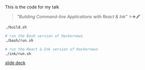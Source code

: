 This is the code for my talk 
> _"Building Command-line Applications with React & Ink"_ ⚛️➕🖋

```bash
./build.sh

# run the Bash version of Hackernews
./bash/run.sh

# run the React & Ink version of Hackernews
./ink/run.sh
```

[slide deck](https://docs.google.com/presentation/d/1kDKr9-EdeDMJvHVo3jUMfHKLiUEjumC2gV4Lx9C-ETs/edit?usp=sharing)

